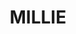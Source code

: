 ---
lastmod: '2025-04-06T06:05:20+00:00'
latitude: -29.925739
layout: suburb
longitude: 149.690988
postcode: '2397'
state: NSW
title: MILLIE
url: /nsw/millie/
---